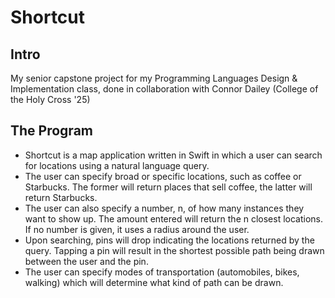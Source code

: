 # Shortcut

## Intro
My senior capstone project for my Programming Languages Design & Implementation class, done in collaboration with Connor Dailey (College of the Holy Cross '25)

## The Program
- Shortcut is a map application written in Swift in which a user can search for locations using a natural language query.
- The user can specify broad or specific locations, such as coffee or Starbucks. The former will return places that sell coffee, the latter will return Starbucks.
- The user can also specify a number, n, of how many instances they want to show up. The amount entered will return the n closest locations. If no number is given, it uses a radius around the user.
- Upon searching, pins will drop indicating the locations returned by the query. Tapping a pin will result in the shortest possible path being drawn between the user and the pin.
- The user can specify modes of transportation (automobiles, bikes, walking) which will determine what kind of path can be drawn.
